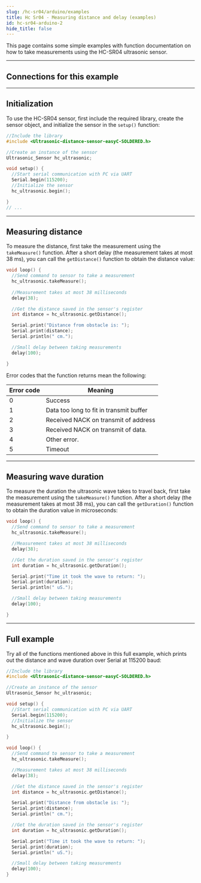 ```yaml
---
slug: /hc-sr04/arduino/examples
title: Hc Sr04 - Measuring distance and delay (examples)
id: hc-sr04-arduino-2
hide_title: false
---
```


This page contains some simple examples with function documentation on how to take measurements using the HC-SR04 ultrasonic sensor.

---

## Connections for this example

<CenteredImage src="/img/hc-sr04/connection.png" alt="connection" />

---

## Initialization

To use the HC-SR04 sensor, first include the required library, create the sensor object, and initialize the sensor in the `setup()` function:
```cpp
//Include the library
#include <Ultrasonic-distance-sensor-easyC-SOLDERED.h>

//Create an instance of the sensor
Ultrasonic_Sensor hc_ultrasonic;

void setup() {
  //Start serial communication with PC via UART
  Serial.begin(115200); 
  //Initialize the sensor 
  hc_ultrasonic.begin();

}
// ...
```

<FunctionDocumentation
  functionName="hc_ultrasonic.begin()"
  description="Initializes the HC-SR04 sensor, setting up communication over I2C."
  returnDescription="None"
  parameters={[]}
/>

---

## Measuring distance

To measure the distance, first take the measurement using the `takeMeasure()` function. After a short delay (the measurement takes at most 38 ms), you can call the `getDistance()` function to obtain the distance value:

```cpp
void loop() {
  //Send command to sensor to take a measurement
  hc_ultrasonic.takeMeasure();
  
  //Measurement takes at most 38 milliseconds                             
  delay(38);  

  //Get the distance saved in the sensor's register
  int distance = hc_ultrasonic.getDistance();

  Serial.print("Distance from obstacle is: ");
  Serial.print(distance);               
  Serial.println(" cm.");  

  //Small delay between taking measurements
  delay(100);

}
```

<CenteredImage src="/img/hc-sr04/distance.png" alt="Serial monitor temperature readings" caption="Serial monitor distance measurement output" width="100%" />

<FunctionDocumentation
  functionName="hc_ultrasonic.takeMeasure()"
  description="Starts a distance measurement."
  returnDescription="Integer value, returns an error code from the Wire.h library"
  parameters={[]}
/>

<InfoBox>

Error codes that the function returns mean the following:

| **Error code**       | **Meaning**                              |
| -------------------- | -----------------------------------------|
| 0                    | Success                                  |
| 1                    | Data too long to fit in transmit buffer  |
| 2                    | Received NACK on transmit of address     |
| 3                    | Received NACK on transmit of data.       |
| 4                    | Other error.                             |
| 5                    | Timeout                                  |

</InfoBox>

<FunctionDocumentation
  functionName="hc_ultrasonic.getDistance()"
  description="Receives data and converts the binary data into a distance value in centimeters."
  returnDescription="Integer value, returns the distance from obstacle in centimeters"
  parameters={[]}
/>

---

## Measuring wave duration

To measure the duration the ultrasonic wave takes to travel back, first take the measurement using the `takeMeasure()` function. After a short delay (the measurement takes at most 38 ms), you can call the `getDuration()` function to obtain the duration value in microseconds:

```cpp
void loop() {
  //Send command to sensor to take a measurement
  hc_ultrasonic.takeMeasure();

  //Measurement takes at most 38 milliseconds                             
  delay(38);  

  //Get the duration saved in the sensor's register
  int duration = hc_ultrasonic.getDuration();

  Serial.print("Time it took the wave to return: ");
  Serial.print(duration);               
  Serial.println(" uS.");

  //Small delay between taking measurements
  delay(100);

}
```

<CenteredImage src="/img/hc-sr04/duration.png" alt="Serial monitor wave duration readings" caption="Serial monitor wave duration measurement output" width="100%" />

<FunctionDocumentation
  functionName="hc_ultrasonic.getDuration()"
  description="Receives data and converts it into the time required for the echoed sound wave to return to the sensor."
  returnDescription="Integer value, returns the time in microseconds needed for the echoed sound wave to return"
  parameters={[]}
/>

---

## Full example
Try all of the functions mentioned above in this full example, which prints out the distance and wave duration over Serial at 115200 baud:

```cpp
//Include the library
#include <Ultrasonic-distance-sensor-easyC-SOLDERED.h>

//Create an instance of the sensor
Ultrasonic_Sensor hc_ultrasonic;

void setup() {
  //Start serial communication with PC via UART
  Serial.begin(115200); 
  //Initialize the sensor 
  hc_ultrasonic.begin();

}

void loop() {
  //Send command to sensor to take a measurement
  hc_ultrasonic.takeMeasure();

  //Measurement takes at most 38 milliseconds                             
  delay(38);  

  //Get the distance saved in the sensor's register
  int distance = hc_ultrasonic.getDistance();

  Serial.print("Distance from obstacle is: ");
  Serial.print(distance);               
  Serial.println(" cm.");  

  //Get the duration saved in the sensor's register
  int duration = hc_ultrasonic.getDuration();

  Serial.print("Time it took the wave to return: ");
  Serial.print(duration);               
  Serial.println(" uS.");  

  //Small delay between taking measurements
  delay(100);
}
```
<QuickLink 
  title="getDistance_easyC.ino" 
  description="Example file for using HC-SR04 sensor with Qwiic"
  url="https://github.com/SolderedElectronics/Soldered-Ultrasonic-Sensor-easyC-Arduino-Library/blob/main/examples/getDistance_easyC/getDistance_easyC.ino" 
/>

<CenteredImage src="/img/hc-sr04/full_example.png" alt="Serial monitor Distance and duration readings" caption="Serial monitor Distance and duration readings" width="100%" />